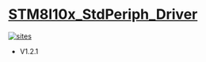 ﻿# [STM8l10x_StdPeriph_Driver](https://github.com/SoCXin/STM8l10x_StdPeriph_Driver)

[![sites](http://182.61.61.133/link/resources/SoC.png)](http://www.SoC.Xin)

* V1.2.1
